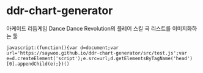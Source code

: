 # ddr-chart-generator
아케이드 리듬게임 Dance Dance Revolution의 플레어 스킬 곡 리스트를 이미지화하는 툴

```
javascript:(function(){var d=document;var url='https://saywoo.github.io/ddr-chart-generator/src/test.js';var e=d.createElement('script');e.src=url;d.getElementsByTagName('head')[0].appendChild(e);})()
```